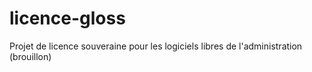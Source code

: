 # licence-gloss
Projet de licence souveraine pour les logiciels libres de l'administration (brouillon)
